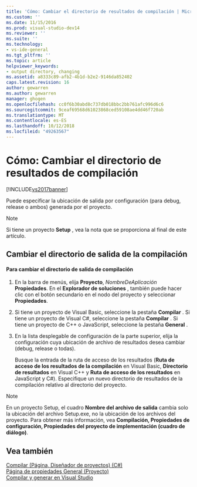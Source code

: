 ```yaml
---
title: 'Cómo: Cambiar el directorio de resultados de compilación | Microsoft Docs'
ms.custom: ''
ms.date: 11/15/2016
ms.prod: visual-studio-dev14
ms.reviewer: ''
ms.suite: ''
ms.technology:
- vs-ide-general
ms.tgt_pltfrm: ''
ms.topic: article
helpviewer_keywords:
- output directory, changing
ms.assetid: a8333c89-afb2-4b1d-b2e2-9146da852402
caps.latest.revision: 16
author: gewarren
ms.author: gewarren
manager: ghogen
ms.openlocfilehash: cc0f6b30abd8c737db018bbc2bb761afc996d6c6
ms.sourcegitcommit: 9ceaf69568d61023868ced59108ae4dd46f720ab
ms.translationtype: MT
ms.contentlocale: es-ES
ms.lasthandoff: 10/12/2018
ms.locfileid: "49263567"
---
```

# <a name="how-to-change-the-build-output-directory"></a>Cómo: Cambiar el directorio de resultados de compilación
[!INCLUDE[vs2017banner](../includes/vs2017banner.md)]

Puede especificar la ubicación de salida por configuración (para debug, release o ambos) generada por el proyecto.  
  
> [!NOTE]
>  Si tiene un proyecto **Setup** , vea la nota que se proporciona al final de este artículo.  
  
## <a name="changing-the-build-output-directory"></a>Cambiar el directorio de salida de la compilación  
  
#### <a name="to-change-the-build-output-directory"></a>Para cambiar el directorio de salida de compilación  
  
1.  En la barra de menús, elija **Proyecto**, *NombreDeAplicación* **Propiedades**. En el **Explorador de soluciones** , también puede hacer clic con el botón secundario en el nodo del proyecto y seleccionar **Propiedades**.  
  
2.  Si tiene un proyecto de Visual Basic, seleccione la pestaña **Compilar** . Si tiene un proyecto de Visual C#, seleccione la pestaña **Compilar** . Si tiene un proyecto de C++ o JavaScript, seleccione la pestaña **General** .  
  
3.  En la lista desplegable de configuración de la parte superior, elija la configuración cuya ubicación de archivo de resultados desea cambiar (debug, release o todas).  
  
     Busque la entrada de la ruta de acceso de los resultados (**Ruta de acceso de los resultados de la compilación** en Visual Basic, **Directorio de resultados** en Visual C++ y **Ruta de acceso de los resultados** en JavaScript y C#). Especifique un nuevo directorio de resultados de la compilación relativo al directorio del proyecto.  
  
> [!NOTE]
>  En un proyecto Setup, el cuadro **Nombre del archivo de salida** cambia solo la ubicación del archivo Setup.exe, no la ubicación de los archivos del proyecto. Para obtener más información, vea **Compilación, Propiedades de configuración, Propiedades del proyecto de implementación (cuadro de diálogo)**.  
  
## <a name="see-also"></a>Vea también  
 [Compilar (Página, Diseñador de proyectos) (C#)](../ide/reference/build-page-project-designer-csharp.md)   
 [Página de propiedades General (Proyecto)](http://msdn.microsoft.com/library/593b383c-cd0f-4dcd-ad65-9ec9b4b19c45)   
 [Compilar y generar en Visual Studio](../ide/compiling-and-building-in-visual-studio.md)



